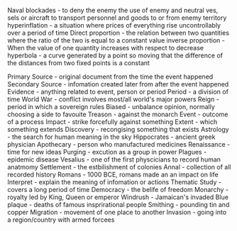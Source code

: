 Naval blockades - to deny the enemy the use of enemy and neutral ves, sels or aircraft to transport personnel and goods to or from enemy territory
hyperinflation - a situation where prices of everything rise uncontrollably over a period of time
Direct proportion - the relation between two quantities where the ratio of the two is equal to a constant value
inverse proportion - When the value of one quantity increases with respect to decrease
hyperbola - a curve generated by a point so moving that the difference of the distances from two fixed points is a constant

Primary Source - original document from the time the event happened
Secondary Source - infomation created later from after the event happened
Evidence - anything related to event, person or period
Period - a division of time
World War - conflict involves most/all world's major powers
Reign - period in which a sovereign rules
Biased - unbalance opinion, normally choosing a side to favouite 
Treason - against the monarch
Event - outcome of a process
Impact - strike forcefully against something
Extent - which something extends
Discovery - recongising something that exists
Astrology - the search for human meaning in the sky
Hippocrates - ancient greek physician
Apothecary - person who manufactured medicines
Renaissance - time for new ideas
Purging - excution as a group in power
Plagues - epidemic disease
Vesalius - one of the first physcicians to record human anatmomy
Settlement - the estbilishment of colonies
Annal - collection of all recorded history
Romans - 1000 BCE, romans made an an impact on life
Interpret - explain the meaning of infomation or actions
Thematic Study - covers a long period of time
Democracy - the belife of freedom
Monarchy - royalty led by King, Queen or emperor
Windrush - Jamaican's invaded
Blue plaque - deaths of famous insprirational people
Smithing - pounding tin and copper
Migration - movement of one place to another
Invasion - going into a region/country with armed forcees
